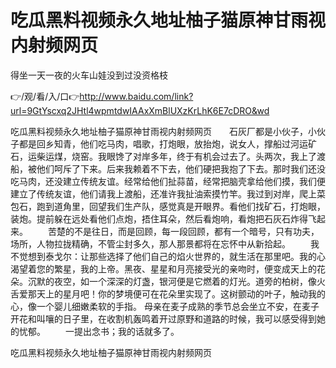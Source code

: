 # 吃瓜黑料视频永久地址柚子猫原神甘雨视内射频网页
得坐一天一夜的火车山娃没到过没资格枝

👉/观/看/入/口👉http://www.baidu.com/link?url=9GtYscxq2JHtl4wpmtdwIAAxXmBlUXzKrLhK6E7cDRO&wd

吃瓜黑料视频永久地址柚子猫原神甘雨视内射频网页　　石灰厂都是小伙子，小伙子都是回乡知青，他们吃马肉，唱歌，打炮眼，放抬炮，说女人，撑船过河运矿石，运柴运煤，烧窑。我眼馋了对岸多年，终于有机会过去了。头两次，我上了渡船，被他们呵斥了下来。后来我赖着不下去，他们硬把我抱了下去。那时我们还没吃马肉，还没建立传统友谊。经常给他们扯蒜苗，经常把脑壳拿给他们摸，我们便建立了传统友谊，他们请我上渡船，还准许我扯油索摸竹竿。我过到对岸，爬上菜包石，跑到道角里，回望我们生产队，感觉真是开眼界。看他们找矿石，打炮眼，装炮。提前躲在远处看他们点炮，捂住耳朵，然后看炮响，看炮把石灰石炸得飞起来。
　　苦楚的不是往日，而是回顾，每一段回顾，都有一个暗号，只有功夫，场所，人物拉拢精确，不管尘封多久，那人那景都将在忘怀中从新拾起。
　　我不觉想到泰戈尔：让那些选择了他们自己的焰火世界的，就生活在那里吧。我的心渴望着您的繁星，我的上帝。黑夜、星星和月亮接受光的亲吻时，便变成天上的花朵。沉默的夜空，如一个深深的灯盏，银河便是它燃着的灯光。道旁的柏树，像火舌爱那天上的星月吧！你的梦境便可在花朵里实现了。这树颤动的叶子，触动我的心，像一个婴儿细嫩柔软的手指。
母亲在麦子成熟的季节总会坐立不安，在麦子开花和叫嚷的日子里，在收割机轰鸣着开过原野和道路的时候，我可以感受得到她的忧郁。
　　一提出念书；我的话就多了。

吃瓜黑料视频永久地址柚子猫原神甘雨视内射频网页
